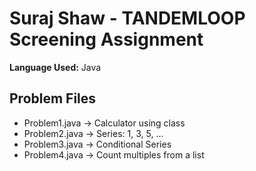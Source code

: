 # Suraj Shaw - TANDEMLOOP Screening Assignment

**Language Used:** Java

## Problem Files
- Problem1.java → Calculator using class
- Problem2.java → Series: 1, 3, 5, ...
- Problem3.java → Conditional Series
- Problem4.java → Count multiples from a list



